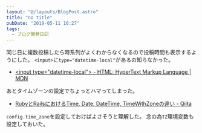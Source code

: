 ```yaml
---
layout: "@/layouts/BlogPost.astro"
title: "no title"
pubDate: "2019-05-11 10:27"
tags:
  - ブログ開発日記
---
```


同じ日に複数投稿したら時系列がよくわからなくなるので投稿時間も表示するようにした。
`<input>`に`type="datetime-local"`があるの知らなかった。

- [\<input type="datetime-local"\> - HTML: HyperText Markup Language | MDN](https://developer.mozilla.org/ja/docs/Web/HTML/Element/Input/datetime-local)

あとタイムゾーンの設定でちょっとハマってしまった。

- [RubyとRailsにおけるTime, Date, DateTime, TimeWithZoneの違い - Qiita](https://qiita.com/jnchito/items/cae89ee43c30f5d6fa2c)

`config.time_zone`を設定しておけばよさそうと理解した。
念の為`TZ`環境変数も設定しておいた。
